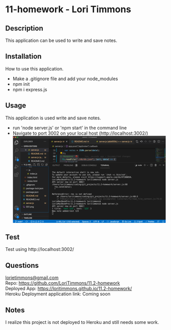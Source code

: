 # 11-homework - Lori Timmons 

## Description
This application can be used to write and save notes. 

## Installation
How to use this application. 
* Make a .gitignore file and add your node_modules 
* npm init 
* npm i express.js

## Usage 
 This application is used write and save notes. 
 * run 'node server.js' or 'npm start' in the command line
 * Navigate to port 3002 on your local host (http://localhost:3002/)
![VS Image 1](./SS1.png)  <br>

## Test
Test using http://localhost:3002/

## Questions
lorietimmons@gmail.com <br>
Repo: https://github.com/LoriTimmons/11.2-homework <br>
Deployed App: https://loritimmons.github.io/11.2-homework/ <br>
Heroku Deployment application link: Coming soon

## Notes
I realize this project is not deployed to Heroku and still needs some work. 
